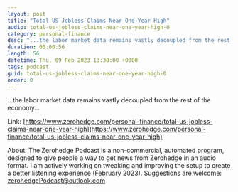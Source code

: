 ```yaml
---
layout: post
title: "Total US Jobless Claims Near One-Year High"
audio: total-us-jobless-claims-near-one-year-high-0
category: personal-finance
desc: "...the labor market data remains vastly decoupled from the rest of the economy..."
duration: 00:00:56
length: 56
datetime: Thu, 09 Feb 2023 13:38:00 +0000
tags: podcast
guid: total-us-jobless-claims-near-one-year-high-0
order: 0
---
```

...the labor market data remains vastly decoupled from the rest of the economy...

Link: [https://www.zerohedge.com/personal-finance/total-us-jobless-claims-near-one-year-high](https://www.zerohedge.com/personal-finance/total-us-jobless-claims-near-one-year-high)

About: The Zerohedge Podcast is a non-commercial, automated program, designed to give people a way to get news from Zerohedge in an audio format.  I am actively working on tweaking and improving the setup to create a better listening experience (February 2023).  Suggestions are welcome: [zerohedgePodcast@outlook.com](mailto:zerohedgePodcast@outlook.com)